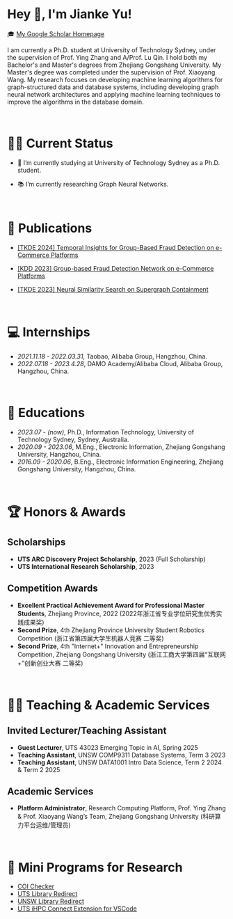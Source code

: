 <span class='anchor' id='about-me'></span>
  
# Hey 👋, I'm Jianke Yu!
  
  
🎓 [My Google Scholar Homepage](https://scholar.google.com/citations?user=EwomMksAAAAJ)  

I am currently a Ph.D. student at University of Technology Sydney, under the supervision of Prof. Ying Zhang and A/Prof. Lu Qin.
I hold both my Bachelor's and Master's degrees from Zhejiang Gongshang University. My Master's degree was completed under the supervision of Prof. Xiaoyang Wang.
My research focuses on developing machine learning algorithms for graph-structured data and database systems, including developing graph neural network architectures and applying machine learning techniques to improve the algorithms in the database domain.

<br/>  

<span class='anchor' id='current-status'></span>

# 🧑‍💻 Current Status
- 🏫 I’m currently studying at University of Technology Sydney as a Ph.D. student.  
  

- 📚 I’m currently researching Graph Neural Networks.  
  

<br/>  

# 📝 Publications 

- [[TKDE 2024] Temporal Insights for Group-Based Fraud Detection on e-Commerce Platforms](https://ieeexplore.ieee.org/document/10740556/)

- [[KDD 2023] Group-based Fraud Detection Network on e-Commerce Platforms](https://dl.acm.org/doi/10.1145/3580305.3599836)

- [[TKDE 2023] Neural Similarity Search on Supergraph Containment](https://ieeexplore.ieee.org/abstract/document/10135129)

  
<br/>   

# 💻 Internships
- *2021.11.18 - 2022.03.31*, Taobao, Alibaba Group, Hangzhou, China.
- *2022.07.18 - 2023.4.28*, DAMO Academy/Alibaba Cloud, Alibaba Group, Hangzhou, China.

<br/>   

# 📖 Educations
- *2023.07 - (now)*, Ph.D., Information Technology, University of Technology Sydney, Sydney, Australia.
- *2020.09 - 2023.06*, M.Eng., Electronic Information, Zhejiang Gongshang University, Hangzhou, China.
- *2016.09 - 2020.06*, B.Eng., Electronic Information Engineering, Zhejiang Gongshang University, Hangzhou, China. 

<br/>  

<span class='anchor' id='honors-awards'></span>

# 🏆 Honors & Awards

## Scholarships
- **UTS ARC Discovery Project Scholarship**, 2023 (Full Scholarship)
- **UTS International Research Scholarship**, 2023

## Competition Awards
- **Excellent Practical Achievement Award for Professional Master Students**, Zhejiang Province, 2022 (2022年浙江省专业学位研究生优秀实践成果奖)
- **Second Prize**, 4th Zhejiang Province University Student Robotics Competition (浙江省第四届大学生机器人竞赛 二等奖)
- **Second Prize**, 4th "Internet+" Innovation and Entrepreneurship Competition, Zhejiang Gongshang University (浙江工商大学第四届“互联网+”创新创业大赛 二等奖)

<br/>

<span class='anchor' id='teaching-academic-services'></span>

# 👨‍🏫 Teaching & Academic Services

## Invited Lecturer/Teaching Assistant
- **Guest Lecturer**, UTS 43023 Emerging Topic in AI, Spring 2025
- **Teaching Assistant**, UNSW COMP9311 Database Systems, Term 3 2023
- **Teaching Assistant**, UNSW DATA1001 Intro Data Science, Term 2 2024 & Term 2 2025

## Academic Services
- **Platform Administrator**, Research Computing Platform, Prof. Ying Zhang & Prof. Xiaoyang Wang’s Team, Zhejiang Gongshang University (科研算力平台运维/管理员)

<br/>

# 🔗 Mini Programs for Research

- [COI Checker](https://coi.jianke-yu.online/)
- [UTS Library Redirect](https://github.com/yujianke100/University-Library-Redirect)
- [UNSW Library Redirect](https://github.com/yujianke100/University-Library-Redirect/tree/UNSW)
- [UTS iHPC Connect Extension for VSCode](https://github.com/yujianke100/UTS-iHPC-Connection-Wizard)


<br/>  

<!--<span class='anchor' id='Recent-Blog-Posts'></span>-->

<!--BLOG_START-->
